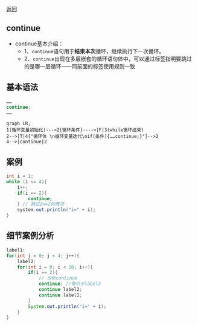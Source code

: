 <meta name="viewport" content="width=device-width, initial-scale=1.0, viewport-fit=cover">

[返回](控制结构.md)

## continue
- continue基本介绍：
	- 1、`continue`语句用于**结束本次**循环，继续执行下一次循环。
	- 2、`continue`出现在多层嵌套的循环语句体中，可以通过标签指明要跳过的是哪一层循环——同前面的标签使用规则一致

## 基本语法
```java
……
continue;
……
```
```mermaid
graph LR;
1(循环变量初始化)--->2{循环条件}---->|F|3(while循环结束)
2-->|T|4["循环体 \n循环变量迭代\nif(条件){……continue;}"]-->2
4-->|continue|2
```

## 案例
```java
int i = 1;
while (i <= 4){
	i++;
	if(i == 2){
		continue;
	} // 跳过i==2的情况
	system.out.println("i=" + i);
}
```

## 细节案例分析
```java
label1:
for(int j = 0; j < 4; j++){
	label2:
	for(int i = 0; i < 10; i++){
		if(i == 2){
			// 分析continue
			continue; //等价于label2
			continue label2;
			continue label1;
		}
		System.out.println("i=" + i);
	}
}
```
